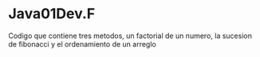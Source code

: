 # Java01Dev.F
Codigo que contiene tres metodos, un factorial de un numero, la sucesion de fibonacci y el ordenamiento de un arreglo
